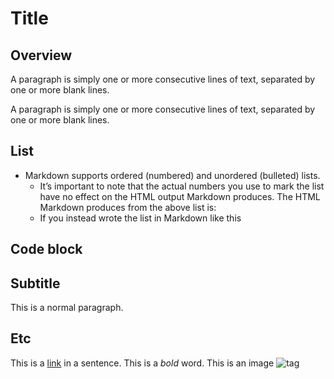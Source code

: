 Title
========

Overview
---------------
A paragraph is simply one or more consecutive lines of text,
separated by one or more blank lines.

A paragraph is simply one or more consecutive lines of text,
separated by one or more blank lines.

List
---------
* Markdown supports ordered (numbered) and unordered (bulleted) lists.
  + It’s important to note that the actual numbers you use to mark the list
  have no effect on the HTML output Markdown produces. The HTML Markdown
  produces from the above list is:
  + If you instead wrote the list in Markdown like this

Code block
----------
## Subtitle ##
This is a normal paragraph.


Etc
---------------
This is a [link](http://www.handong.edu "Handong") in a sentence.
This is a *bold* word.
This is an image ![tag](https://www.handong.edu/site/handong/res/img/logo.png)
